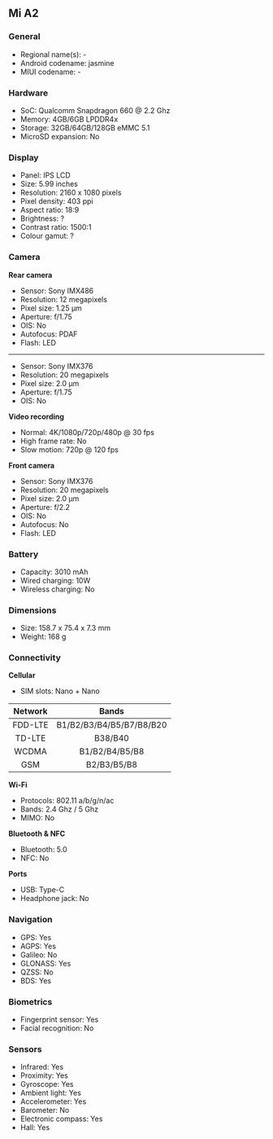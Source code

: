 ## Mi A2

### General

* Regional name(s): -
* Android codename: jasmine
* MIUI codename: -

### Hardware

* SoC: Qualcomm Snapdragon 660 @ 2.2 Ghz
* Memory: 4GB/6GB LPDDR4x
* Storage: 32GB/64GB/128GB eMMC 5.1
* MicroSD expansion: No

### Display

* Panel: IPS LCD
* Size: 5.99 inches
* Resolution: 2160 x 1080 pixels
* Pixel density: 403 ppi
* Aspect ratio: 18:9
* Brightness: ?
* Contrast ratio: 1500:1
* Colour gamut: ?

### Camera

**Rear camera**

* Sensor: Sony IMX486
* Resolution: 12 megapixels
* Pixel size: 1.25 µm
* Aperture: f/1.75
* OIS: No
* Autofocus: PDAF
* Flash: LED

---

* Sensor: Sony IMX376
* Resolution: 20 megapixels
* Pixel size: 2.0 µm
* Aperture: f/1.75
* OIS: No

**Video recording**

* Normal: 4K/1080p/720p/480p @ 30 fps
* High frame rate: No
* Slow motion: 720p @ 120 fps

**Front camera**

* Sensor: Sony IMX376
* Resolution: 20 megapixels
* Pixel size: 2.0 µm
* Aperture: f/2.2
* OIS: No
* Autofocus: No
* Flash: LED

### Battery

* Capacity: 3010 mAh
* Wired charging: 10W
* Wireless charging: No

### Dimensions

* Size: 158.7 x 75.4 x 7.3 mm
* Weight: 168 g

### Connectivity

**Cellular**

* SIM slots: Nano + Nano

| Network | Bands |
|:-------:|:------------------------:|
| FDD-LTE | B1/B2/B3/B4/B5/B7/B8/B20 |
| TD-LTE | B38/B40 |
| WCDMA | B1/B2/B4/B5/B8 |
| GSM | B2/B3/B5/B8 |

**Wi-Fi**

* Protocols: 802.11 a/b/g/n/ac
* Bands: 2.4 Ghz / 5 Ghz
* MIMO: No

**Bluetooth & NFC**

* Bluetooth: 5.0 
* NFC: No

**Ports**

* USB: Type-C
* Headphone jack: No

### Navigation

* GPS: Yes
* AGPS: Yes
* Galileo: No
* GLONASS: Yes
* QZSS: No
* BDS: Yes

### Biometrics

* Fingerprint sensor: Yes
* Facial recognition: No

### Sensors

* Infrared: Yes
* Proximity: Yes
* Gyroscope: Yes
* Ambient light: Yes
* Accelerometer: Yes
* Barometer: No
* Electronic compass: Yes
* Hall: Yes